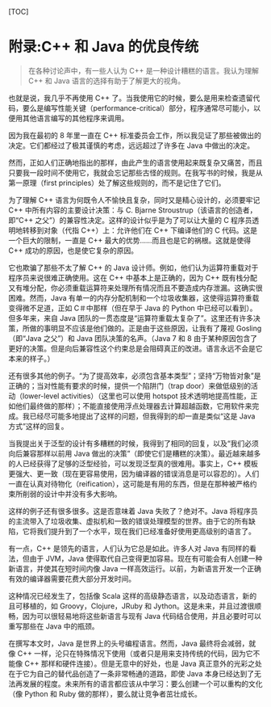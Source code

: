 [TOC]

<!-- Appendix: The Positive Legacy of C++ and Java -->

# 附录:C++ 和 Java 的优良传统

> 在各种讨论声中，有一些人认为 C++ 是一种设计糟糕的语言。我认为理解 C++ 和 Java 语言的选择有助于了解更大的视角。

也就是说，我几乎不再使用 C++ 了。当我使用它的时候，要么是用来检查遗留代码，要么是编写性能关键（performance-critical）部分，程序通常尽可能小，以便用其他语言编写的其他程序来调用。

因为我在最初的 8 年里一直在 C++ 标准委员会工作，所以我见证了那些被做出的决定。它们都经过了极其谨慎的考虑，远远超过了许多在 Java 中做出的决定。

然而，正如人们正确地指出的那样，由此产生的语言使用起来既复杂又痛苦，而且只要我一段时间不使用它，我就会忘记那些古怪的规则。在我写书的时候，我是从第一原理（first principles）处了解这些规则的，而不是记住了它们。

为了理解 C++ 语言为何既令人不愉快且复杂，同时又是精心设计的，必须要牢记 C++ 中所有内容的主要设计决策：与 C. Bjarne Stroustrup（该语言的创造者，即“C++ 之父”）的兼容性决定。这样的设计似乎是为了可以让大量的 C 程序员透明地转移到对象（代指 C++）上：允许他们在 C++ 下编译他们的 C 代码。这是一个巨大的限制，一直是 C++ 最大的优势......而且也是它的祸根。这就是使得 C++ 成功的原因，也是使它复杂的原因。

它也欺骗了那些不太了解 C++ 的 Java 设计师。例如，他们认为运算符重载对于程序员来说很难正确使用。这在 C++ 中基本上是正确的，因为 C++ 既有栈分配又有堆分配，你必须重载运算符来处理所有情况而且不要造成内存泄漏。这确实很困难。然而，Java 有单一的内存分配机制和一个垃圾收集器，这使得运算符重载变得微不足道，正如 C＃中那样（但在早于 Java 的 Python 中已经可以看到）。但多年来，来自 Java 团队的一贯态度是“运算符重载太复杂了”。这里还有许多决策，所做的事明显不应该是他们做的。正是由于这些原因，让我有了蔑视 Gosling（即“Java 之父”）和 Java 团队决策的名声。（Java 7 和 8 由于某种原因包含了更好的决策。但是向后兼容性这个约束总是会阻碍真正的改进。语言永远不会是它本来的样子。）

还有很多其他的例子。“为了提高效率，必须包含基本类型”；坚持“万物皆对象”是正确的；当对性能有要求的时候，提供一个陷阱门（trap door）来做低级别的活动（lower-level activities）（这里也可以使用 hotspot 技术透明地提高性能，正如他们最终做的那样）；不能直接使用浮点处理器去计算超越函数，它用软件来完成。我已经尽可能多地提出了这样的问题，但我得到的却一直是类似“这是 Java 方式”这样的回复。

当我提出关于泛型的设计有多糟糕的时候，我得到了相同的回复，以及“我们必须向后兼容那样以前用 Java 做出的决策”（即使它们是糟糕的决策）。最近越来越多的人已经获得了足够的泛型经验，可以发现泛型真的很难用。事实上，C++ 模板更强大、更一致（现在更容易使用，因为编译器的错误消息是可以容忍的）。人们一直在认真对待物化（reification），这可能是有用的东西，但是在那种被严格约束所削弱的设计中并没有多大影响。

这样的例子还有很多很多。这是否意味着 Java 失败了？绝对不。Java 将程序员的主流带入了垃圾收集、虚拟机和一致的错误处理模型的世界。由于它的所有缺陷，它将我们提升到了一个水平，现在我们已经准备好使用更高级别的语言了。

有一点，C++ 是领先的语言，人们认为它总是如此。许多人对 Java 有同样的看法，但由于 JVM，Java 使得取代自己变得更加容易。现在有可能会有人创建一种新语言，并使其在短时间内像 Java 一样高效运行。以前，为新语言开发一个正确有效的编译器需要花费大部分开发时间。

这种情况已经发生了，包括像 Scala 这样的高级静态语言，以及动态语言，新的且可移植的，如 Groovy，Clojure，JRuby 和 Jython。这是未来，并且过渡很顺畅，因为可以很轻易地将这些新语言与现有 Java 代码结合使用，并且必要时可以重写那些在 Java 中的瓶颈。

在撰写本文时，Java 是世界上的头号编程语言。然而，Java 最终将会减弱，就像 C++ 一样，沦只在特殊情况下使用（或者只是用来支持传统的代码，因为它不能像 C++ 那样和硬件连接）。但是无意中的好处，也是 Java 真正意外的光彩之处在于它为自己的替代品创造了一条非常畅通的道路，即使 Java 本身已经达到了无法再发展的程度。未来所有的语言都应该从中学习：要么创建一个可以重构的文化（像 Python 和 Ruby 做的那样），要么就让竞争者茁壮成长。

<!-- 分页 -->
<div style="page-break-after: always;"></div>
